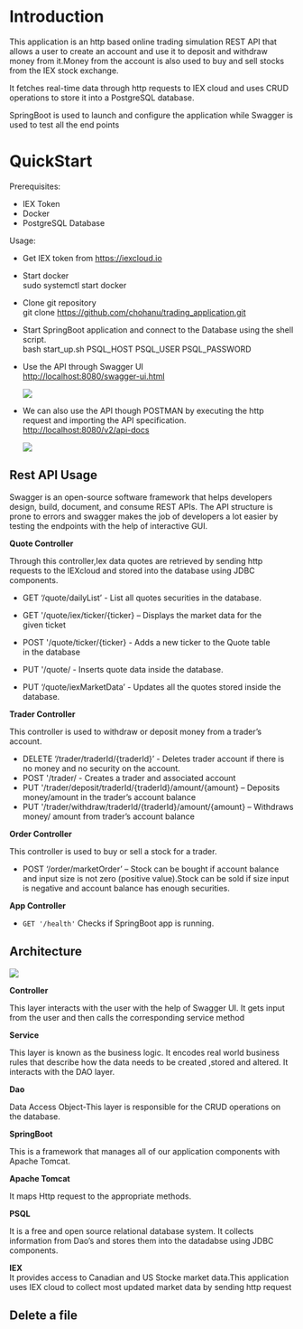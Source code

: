 
<h1 id="introduction">Introduction</h1>
<p>This application is an http based online trading simulation REST API that allows a user to create an account and use it to deposit and withdraw money from it.Money from the account is also used to buy and sell stocks from the IEX stock exchange.</p>
<p>It fetches real-time data through http requests to IEX cloud and uses CRUD operations to store it into a PostgreSQL database.</p>
<p>SpringBoot is used to launch and configure the application while Swagger is used to test all the end points</p>
<h1 id="quickstart">QuickStart</h1>
<p>Prerequisites:</p>
<ul>
<li>IEX Token</li>
<li>Docker</li>
<li>PostgreSQL Database<br>

</ul>
<p>Usage:</p>
<ul>
<li>
<p>Get IEX token from  <a href="https://iexcloud.io/">https://iexcloud.io</a></p>
</li>
<li>
<p>Start docker<br>
sudo systemctl start docker</p>
</li>
<li>
<p>Clone git repository<br>
git clone <a href="https://github.com/chohanu/trading_application.git">https://github.com/chohanu/trading_application.git</a></p>
</li>
<li>
<p>Start SpringBoot application and connect to the Database using the  shell script.<br>
bash start_up.sh PSQL_HOST PSQL_USER PSQL_PASSWORD</p>
</li>
<li>
<p>Use the API through Swagger UI<br>
<a href="http://localhost:8080/swagger-ui.html">http://localhost:8080/swagger-ui.html</a></p>
  <img src="/assets/swagger.PNG">
  
  
  
  
  
</li>
<li>
<p>We can also use the API though POSTMAN by executing the http  request and importing the API specification.<br>
<a href="http://localhost:8080/v2/api-docs">http://localhost:8080/v2/api-docs</a></p>
  <img src="/assets/postman.PNG">
  
  
  
  
</li>
</ul>
<h2 id="rest-api-usage">Rest API Usage</h2>
<p>Swagger is an open-source software framework that helps developers design, build, document, and consume REST APIs. The API structure is prone to errors and swagger makes the job of developers a lot easier by testing the endpoints with the help of interactive GUI.<br>

<p><strong>Quote Controller</strong></p>
<p>Through this controller,Iex  data quotes are retrieved by sending http requests to the IEXcloud and stored into the database using JDBC components.</p>
<ul>
<li>
<p>GET ‘/quote/dailyList’ - List all quotes securities in the database.</p>
</li>
<li>
<p>GET '/quote/iex/ticker/{ticker} – Displays the market data for the<br>
given ticket</p>
</li>
<li>
<p>POST '/quote/ticker/{ticker} - Adds a new ticker to the Quote table<br>
in the  database</p>
</li>
<li>
<p>PUT '/quote/ - Inserts quote data inside the database.</p>
</li>
<li>
<p>PUT ‘/quote/iexMarketData’ - Updates all the quotes stored inside the<br>
database.</p>
</li>
</ul>
<p><strong>Trader Controller</strong></p>
<p>This controller is used to withdraw or deposit money  from a trader’s account.</p>
<ul>
<li>DELETE ‘/trader/traderId/{traderId}’ - Deletes trader account if there is no money and no security on the account.</li>
<li>POST '/trader/ - Creates a trader and associated account</li>
<li>PUT '/trader/deposit/traderId/{traderId}/amount/{amount} – Deposits money/amount in the trader’s account balance</li>
<li>PUT '/trader/withdraw/traderId/{traderId}/amount/{amount} – Withdraws money/ amount from trader’s account balance<br>

</ul>
<p><strong>Order Controller</strong></p>
<p>This controller is used to buy or sell a stock for a trader.</p>
<ul>
<li>POST ‘/order/marketOrder’ – Stock can be bought if account balance and input size is not zero (positive value).Stock can be sold if size input is negative and account balance has enough securities.</li>
</ul>
<p><strong>App Controller</strong></p>
<ul>
<li><code>GET '/health'</code> Checks if SpringBoot app is running.</li>
</ul>



<h2 id="architecture">Architecture</h2>
<img src="/assets/Twitter.PNG">




<p><strong>Controller</strong></p>
<p>This layer interacts with the user with the help of Swagger UI. It gets input from the user and then calls the corresponding service method</p>
<p><strong>Service</strong></p>
<p>This layer is known as the business logic. It encodes real world business rules that describe how the data needs to be created ,stored and altered. It interacts with the DAO layer.</p>
<p><strong>Dao</strong></p>
<p>Data Access Object-This layer is responsible for the CRUD operations  on the database.</p>
<p><strong>SpringBoot</strong></p>
<p>This is a framework that manages all of our application components with Apache Tomcat.</p>
<p><strong>Apache Tomcat</strong></p>
<p>It maps Http request to the appropriate methods.</p>
<p><strong>PSQL</strong></p>
<p>It is a free and open source relational database system. It collects information from Dao’s and stores them into the datadabse using JDBC components.</p>
<p><strong>IEX</strong><br>
It provides access to Canadian and US Stocke market data.This application uses IEX cloud to collect most updated market data by sending http request</p>
<h2 id="delete-a-file">Delete a file</h2>

